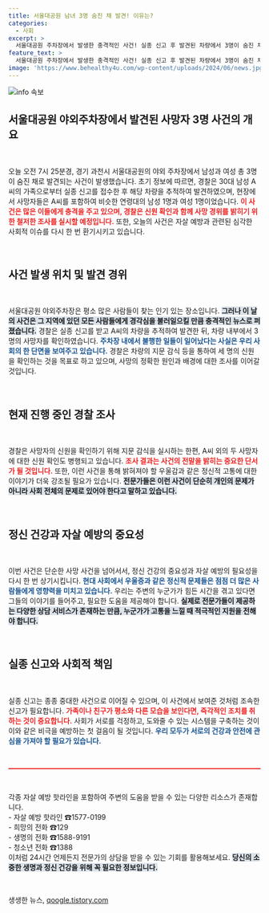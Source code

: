 ```yaml
---
title: 서울대공원 남녀 3명 숨진 채 발견! 이유는?
categories:
  - 사회
excerpt: >
  서울대공원 주차장에서 발생한 충격적인 사건! 실종 신고 후 발견된 차량에서 3명이 숨진 채 발견, 경찰은 사망 경위를 밝혀낼 수 있을까?
feature_text: >
  서울대공원 주차장에서 발생한 충격적인 사건! 실종 신고 후 발견된 차량에서 3명이 숨진 채 발견, 경찰은 사망 경위를 밝혀낼 수 있을까?
image: 'https://www.behealthy4u.com/wp-content/uploads/2024/06/news.jpg'
---
```


<p><img src="https://www.behealthy4u.com/wp-content/uploads/2024/06/news.jpg" alt="info 속보" /></p>

<h2 data-ke-size="size26">서울대공원 야외주차장에서 발견된 사망자 3명 사건의 개요</h2>

<p data-ke-size="size16">&nbsp;</p>

<p>오늘 오전 7시 25분경, 경기 과천시 서울대공원의 야외 주차장에서 남성과 여성 총 3명이 숨진 채로 발견되는 사건이 발생했습니다. 초기 정보에 따르면, 경찰은 30대 남성 A씨의 가족으로부터 실종 신고를 접수한 후 해당 차량을 추적하여 발견하였으며, 현장에서 사망자들은 A씨를 포함하여 비슷한 연령대의 남성 1명과 여성 1명이었습니다. <b><span style="color: #ee2323;">이 사건은 많은 이들에게 충격을 주고 있으며, 경찰은 신원 확인과 함께 사망 경위를 밝히기 위한 철저한 조사를 실시할 예정입니다.</span></b> 또한, 오늘의 사건은 자살 예방과 관련된 심각한 사회적 이슈를 다시 한 번 환기시키고 있습니다. </p>

<p data-ke-size="size16">&nbsp;</p>

<h2 data-ke-size="size26">사건 발생 위치 및 발견 경위</h2>

<p data-ke-size="size16">&nbsp;</p>

<p>서울대공원 야외주차장은 평소 많은 사람들이 찾는 인기 있는 장소입니다. <b><span style="background-color: #21538527;">그러나 이 날의 사건은 그 지역에 있던 모든 사람들에게 경각심을 불러일으킬 만큼 충격적인 뉴스로 퍼졌습니다.</span></b> 경찰은 실종 신고를 받고 A씨의 차량을 추적하여 발견한 뒤, 차량 내부에서 3명의 사망자를 확인하였습니다. <b><span style="color: #1a5490;">주차장 내에서 불행한 일들이 일어났다는 사실은 우리 사회의 한 단면을 보여주고 있습니다.</span></b> 경찰은 차량의 지문 감식 등을 통하여 세 명의 신원을 확인하는 것을 목표로 하고 있으며, 사망의 정확한 원인과 배경에 대한 조사를 이어갈 것입니다.</p>

<p data-ke-size="size16">&nbsp;</p>

<h2 data-ke-size="size26">현재 진행 중인 경찰 조사</h2>

<p data-ke-size="size16">&nbsp;</p>

<p>경찰은 사망자의 신원을 확인하기 위해 지문 감식을 실시하는 한편, A씨 외의 두 사망자에 대한 신원 확인도 병행되고 있습니다. <b><span style="color: #ee2323;">조사 결과는 사건의 전말을 밝히는 중요한 단서가 될 것입니다.</span></b> 또한, 이런 사건을 통해 밝혀져야 할 우울감과 같은 정신적 고통에 대한 이야기가 더욱 강조될 필요가 있습니다. <b><span style="background-color: #21538527;">전문가들은 이런 사건이 단순히 개인의 문제가 아니라 사회 전체의 문제로 있어야 한다고 말하고 있습니다.</span></b></p>

<p data-ke-size="size16">&nbsp;</p>

<h2 data-ke-size="size26">정신 건강과 자살 예방의 중요성</h2>

<p data-ke-size="size16">&nbsp;</p>

<p>이번 사건은 단순한 사망 사건을 넘어서서, 정신 건강의 중요성과 자살 예방의 필요성을 다시 한 번 상기시킵니다. <b><span style="color: #1a5490;">현대 사회에서 우울증과 같은 정신적 문제들은 점점 더 많은 사람들에게 영향력을 미치고 있습니다.</span></b> 우리는 주변의 누군가가 힘든 시간을 겪고 있다면 그들의 이야기를 들어주고, 필요한 도움을 제공해야 합니다. <b><span style="background-color: #21538527;">실제로 전문가들이 제공하는 다양한 상담 서비스가 존재하는 만큼, 누군가가 고통을 느낄 때 적극적인 지원을 전해야 합니다.</span></b></p>

<p data-ke-size="size16">&nbsp;</p>

<h2 data-ke-size="size26">실종 신고와 사회적 책임</h2>

<p data-ke-size="size16">&nbsp;</p>

<p>실종 신고는 종종 중대한 사건으로 이어질 수 있으며, 이 사건에서 보여준 것처럼 조속한 신고가 필요합니다. <b><span style="color: #ee2323;">가족이나 친구가 평소와 다른 모습을 보인다면, 즉각적인 조치를 취하는 것이 중요합니다.</span></b> 사회가 서로를 걱정하고, 도와줄 수 있는 시스템을 구축하는 것이 이와 같은 비극을 예방하는 첫 걸음이 될 것입니다. <b><span style="color: #1a5490;">우리 모두가 서로의 건강과 안전에 관심을 가져야 할 필요가 있습니다.</span></b></p>

<p data-ke-size="size16">&nbsp;</p>

<hr style="height:2px; background-color:#ee2323; border:none;" />

<p data-ke-size="size16">&nbsp;</p>

<p>각종 자살 예방 핫라인을 포함하여 주변의 도움을 받을 수 있는 다양한 리소스가 존재합니다. <br>
- 자살 예방 핫라인 ☎1577-0199 <br>
- 희망의 전화 ☎129 <br>
- 생명의 전화 ☎1588-9191 <br>
- 청소년 전화 ☎1388 <br>
이처럼 24시간 언제든지 전문가의 상담을 받을 수 있는 기회를 활용해보세요. <b><span style="background-color: #21538527;">당신의 소중한 생명과 정신 건강을 위해 꼭 필요한 정보입니다.</span></b> </p>

<p data-ke-size="size16">&nbsp;</p>
생생한 뉴스, <a href="https://qoogle.tistory.com" rel="dofollow">qoogle.tistory.com</a>


